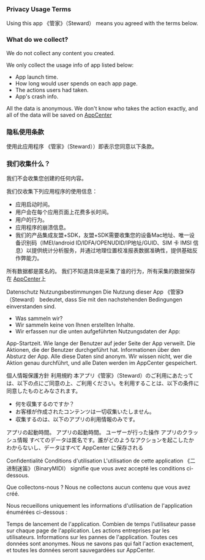 ### Privacy Usage Terms

Using this app 《管家》（Steward） means you agreed with the terms below.

### What do we collect?

We do not collect any content you created.

We only collect the usage info of app listed below:

- App launch time.
- How long would user spends on each app page.
- The actions users had taken.
- App's crash info.

All the data is anonymous. We don't know who takes the action exactly, and all of the data will be saved on [AppCenter](https://appcenter.ms/)

### 隐私使用条款

使用此应用程序 《管家》（Steward））即表示您同意以下条款。

### 我们收集什么？

我们不会收集您创建的任何内容。

我们仅收集下列应用程序的使用信息：

- 应用启动时间。
- 用户会在每个应用页面上花费多长时间。
- 用户的行为。
- 应用程序的崩溃信息。
- 我们的产品集成友盟+SDK，友盟+SDK需要收集您的设备Mac地址、唯一设备识别码（IMEI/android ID/IDFA/OPENUDID/IP地址/GUID、SIM 卡 IMSI 信息）以提供统计分析服务，并通过地理位置校准报表数据准确性，提供基础反作弊能力。

所有数据都是匿名的。 我们不知道具体是采集了谁的行为，所有采集的数据保存在 [AppCenter](https://appcenter.ms/)上

Datenschutz Nutzungsbestimmungen
Die Nutzung dieser App 《管家》（Steward） bedeutet, dass Sie mit den nachstehenden Bedingungen einverstanden sind.

- Was sammeln wir?
- Wir sammeln keine von Ihnen erstellten Inhalte.
- Wir erfassen nur die unten aufgeführten Nutzungsdaten der App:

App-Startzeit.
Wie lange der Benutzer auf jeder Seite der App verweilt.
Die Aktionen, die der Benutzer durchgeführt hat.
Informationen über den Absturz der App.
Alle diese Daten sind anonym. Wir wissen nicht, wer die Aktion genau durchführt, und alle Daten werden im AppCenter gespeichert.

個人情報保護方針 利用規約
本アプリ《管家》（Steward）のご利用にあたっては、以下の点にご同意の上、ご利用ください。を利用することは、以下の条件に同意したものとみなされます。

- 何を収集するのですか？
- お客様が作成されたコンテンツは一切収集いたしません。
- 収集するのは、以下のアプリの利用情報のみです。

アプリの起動時間。
アプリの起動時間。
ユーザーが行った操作
アプリのクラッシュ情報
すべてのデータは匿名です。誰がどのようなアクションを起こしたかわからないし、データはすべて AppCenter に保存される

Confidentialité Conditions d'utilisation
L'utilisation de cette application 《二进制迷笛》（BinaryMIDI） signifie que vous avez accepté les conditions ci-dessous.

Que collectons-nous ?
Nous ne collectons aucun contenu que vous avez créé.

Nous recueillons uniquement les informations d'utilisation de l'application énumérées ci-dessous :

Temps de lancement de l'application.
Combien de temps l'utilisateur passe sur chaque page de l'application.
Les actions entreprises par les utilisateurs.
Informations sur les pannes de l'application.
Toutes ces données sont anonymes. Nous ne savons pas qui fait l'action exactement, et toutes les données seront sauvegardées sur AppCenter.
